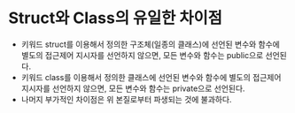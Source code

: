 # Struct와 Class의 유일한 차이점

- 키워드 struct를 이용해서 정의한 구조체(일종의 클래스)에 선언된 변수와 함수에 별도의 접근제어 지시자를 선언하지 않으면, 모든 변수와 함수는 public으로 선언된다.
- 키워드 class를 이용해서 정의한 클래스에 선언된 변수와 함수에 별도의 접근제어 지시자를 선언하지 않으면, 모든 변수와 함수는 private으로 선언된다.
- 나머지 부가적인 차이점은 위 본질로부터 파생되는 것에 불과하다.
